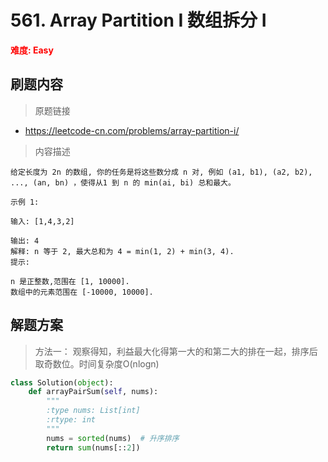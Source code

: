 # 561. Array Partition I 数组拆分 I

**<font color=red>难度: Easy</font>**

## 刷题内容

> 原题链接

* https://leetcode-cn.com/problems/array-partition-i/

> 内容描述

```
给定长度为 2n 的数组, 你的任务是将这些数分成 n 对, 例如 (a1, b1), (a2, b2), ..., (an, bn) ，使得从1 到 n 的 min(ai, bi) 总和最大。

示例 1:

输入: [1,4,3,2]

输出: 4
解释: n 等于 2, 最大总和为 4 = min(1, 2) + min(3, 4).
提示:

n 是正整数,范围在 [1, 10000].
数组中的元素范围在 [-10000, 10000].
```

## 解题方案

> 方法一： 观察得知，利益最大化得第一大的和第二大的排在一起，排序后取奇数位。时间复杂度O(nlogn)
>

```python
class Solution(object):
    def arrayPairSum(self, nums):
        """
        :type nums: List[int]
        :rtype: int
        """
        nums = sorted(nums)  # 升序排序
        return sum(nums[::2])
```
